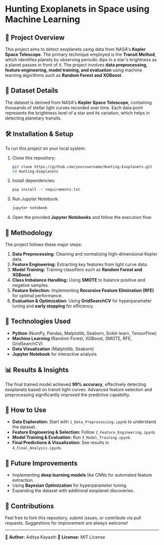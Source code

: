# Hunting Exoplanets in Space using Machine Learning

## 🌌 Project Overview
This project aims to detect exoplanets using data from NASA's **Kepler Space Telescope**. The primary technique employed is the **Transit Method**, which identifies planets by observing periodic dips in a star's brightness as a planet passes in front of it. The project involves **data preprocessing, feature engineering, model training, and evaluation** using machine learning algorithms such as **Random Forest and XGBoost**.

## 📂 Dataset Details
The dataset is derived from NASA's **Kepler Space Telescope**, containing thousands of stellar light curves recorded over time. Each data point represents the brightness level of a star and its variation, which helps in detecting planetary transits.

## 🛠 Installation & Setup
To run this project on your local system:
1. Clone this repository:
   ```bash
   git clone https://github.com/yourusername/Hunting-Exoplanets.git
   cd Hunting-Exoplanets
   ```
2. Install dependencies:
   ```bash
   pip install -r requirements.txt
   ```
3. Run Jupyter Notebook:
   ```bash
   jupyter notebook
   ```
4. Open the provided **Jupyter Notebooks** and follow the execution flow.

## 🔬 Methodology
The project follows these major steps:
1. **Data Preprocessing:** Cleaning and normalizing high-dimensional Kepler data.
2. **Feature Engineering:** Extracting key features from light curve data.
3. **Model Training:** Training classifiers such as **Random Forest and XGBoost**.
4. **Class Imbalance Handling:** Using **SMOTE** to balance positive and negative samples.
5. **Feature Selection:** Implementing **Recursive Feature Elimination (RFE)** for optimal performance.
6. **Evaluation & Optimization:** Using **GridSearchCV** for hyperparameter tuning and **early stopping** for efficiency.

## 🚀 Technologies Used
- **Python** (NumPy, Pandas, Matplotlib, Seaborn, Scikit-learn, TensorFlow)
- **Machine Learning** (Random Forest, XGBoost, SMOTE, RFE, GridSearchCV)
- **Data Visualization** (Matplotlib, Seaborn)
- **Jupyter Notebook** for interactive analysis

## 📊 Results & Insights
The final trained model achieved **99% accuracy**, effectively detecting exoplanets based on transit light curves. Advanced feature selection and preprocessing significantly improved the predictive capability.

## 📖 How to Use
- **Data Exploration:** Start with `1_Data_Preprocessing.ipynb` to understand the dataset.
- **Feature Engineering & Selection:** Follow `2_Feature_Engineering.ipynb`.
- **Model Training & Evaluation:** Run `3_Model_Training.ipynb`.
- **Final Predictions & Visualization:** See results in `4_Final_Analysis.ipynb`.

## 🚀 Future Improvements
- Implementing **deep learning models** like CNNs for automated feature extraction.
- Using **Bayesian Optimization** for hyperparameter tuning.
- Expanding the dataset with additional exoplanet discoveries.

## 🤝 Contributions
Feel free to fork this repository, submit issues, or contribute via pull requests. Suggestions for improvement are always welcome!

---
📌 **Author:** Aditya Kayasth
📌 **License:** MIT License

